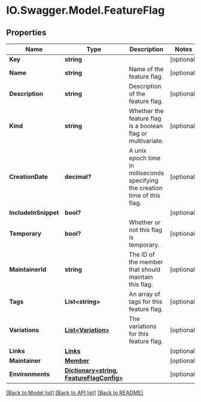 # IO.Swagger.Model.FeatureFlag
## Properties

Name | Type | Description | Notes
------------ | ------------- | ------------- | -------------
**Key** | **string** |  | [optional] 
**Name** | **string** | Name of the feature flag. | [optional] 
**Description** | **string** | Description of the feature flag. | [optional] 
**Kind** | **string** | Whether the feature flag is a boolean flag or multivariate. | [optional] 
**CreationDate** | **decimal?** | A unix epoch time in milliseconds specifying the creation time of this flag. | [optional] 
**IncludeInSnippet** | **bool?** |  | [optional] 
**Temporary** | **bool?** | Whether or not this flag is temporary. | [optional] 
**MaintainerId** | **string** | The ID of the member that should maintain this flag. | [optional] 
**Tags** | **List&lt;string&gt;** | An array of tags for this feature flag. | [optional] 
**Variations** | [**List&lt;Variation&gt;**](Variation.md) | The variations for this feature flag. | [optional] 
**Links** | [**Links**](Links.md) |  | [optional] 
**Maintainer** | [**Member**](Member.md) |  | [optional] 
**Environments** | [**Dictionary&lt;string, FeatureFlagConfig&gt;**](FeatureFlagConfig.md) |  | [optional] 

[[Back to Model list]](../README.md#documentation-for-models) [[Back to API list]](../README.md#documentation-for-api-endpoints) [[Back to README]](../README.md)

